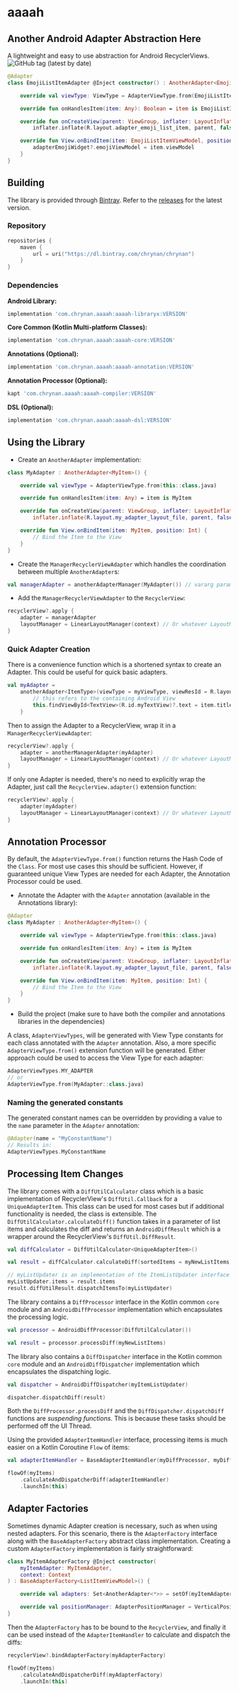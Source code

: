 # aaaah

## Another Android Adapter Abstraction Here

A lightweight and easy to use abstraction for Android RecyclerViews. <br>
<img alt="GitHub tag (latest by date)" src="https://img.shields.io/github/v/tag/chRyNaN/aaaah">

```kotlin
@Adapter
class EmojiListItemAdapter @Inject constructor() : AnotherAdapter<EmojiListItemViewModel>() {

    override val viewType: ViewType = AdapterViewType.from(EmojiListItemAdapter::class.java)

    override fun onHandlesItem(item: Any): Boolean = item is EmojiListItemViewModel

    override fun onCreateView(parent: ViewGroup, inflater: LayoutInflater, viewType: ViewType): View =
        inflater.inflate(R.layout.adapter_emoji_list_item, parent, false)

    override fun View.onBindItem(item: EmojiListItemViewModel, position: Int) {
        adapterEmojiWidget?.emojiViewModel = item.viewModel
    }
}
```

## Building

The library is provided through [Bintray](https://bintray.com/). Refer to
the [releases](https://github.com/chRyNaN/aaaah/releases) for the latest version.

### Repository

```kotlin
repositories {
    maven {
        url = uri("https://dl.bintray.com/chrynan/chrynan")
    }
}
```

### Dependencies

**Android Library:**

```groovy
implementation 'com.chrynan.aaaah:aaaah-libraryx:VERSION'
```

**Core Common (Kotlin Multi-platform Classes):**

```groovy
implementation 'com.chrynan.aaaah:aaaah-core:VERSION'
```

**Annotations (Optional):**

```groovy
implementation 'com.chrynan.aaaah:aaaah-annotation:VERSION'
```

**Annotation Processor (Optional):**

```groovy
kapt 'com.chrynan.aaaah:aaaah-compiler:VERSION'
```

**DSL (Optional):**

```groovy
implementation 'com.chrynan.aaaah:aaaah-dsl:VERSION'
```

## Using the Library

* Create an `AnotherAdapter` implementation:

```kotlin
class MyAdapter : AnotherAdapter<MyItem>() {

    override val viewType = AdapterViewType.from(this::class.java)

    override fun onHandlesItem(item: Any) = item is MyItem

    override fun onCreateView(parent: ViewGroup, inflater: LayoutInflater, viewType: ViewType): View =
        inflater.inflate(R.layout.my_adapter_layout_file, parent, false)

    override fun View.onBindItem(item: MyItem, position: Int) {
        // Bind the Item to the View
    }
}
```

* Create the `ManagerRecyclerViewAdapter` which handles the coordination between multiple `AnotherAdapter`s:

```kotlin
val managerAdapter = anotherAdapterManager(MyAdapter()) // vararg parameters
```

* Add the `ManagerRecyclerViewAdapter` to the `RecyclerView`:

```kotlin
recyclerView?.apply {
    adapter = managerAdapter
    layoutManager = LinearLayoutManager(context) // Or whatever LayoutManager needed
}
```

### Quick Adapter Creation

There is a convenience function which is a shortened syntax to create an Adapter. This could be useful for quick basic
adapters.

```kotlin
val myAdapter =
    anotherAdapter<ItemType>(viewType = myViewType, viewResId = R.layout.my_adapter_layout) { item, position ->
        // this refers to the containing Android View
        this.findViewById<TextView>(R.id.myTextView)?.text = item.title
    }
```

Then to assign the Adapter to a RecyclerView, wrap it in a `ManagerRecyclerViewAdapter`:

```kotlin
recyclerView?.apply {
    adapter = anotherManagerAdapter(myAdapter)
    layoutManager = LinearLayoutManager(context) // Or whatever LayoutManager needed
}
```

If only one Adapter is needed, there's no need to explicitly wrap the Adapter, just call the `RecyclerView.adapter()`
extension function:

```kotlin
recyclerView?.apply {
    adapter(myAdapter)
    layoutManager = LinearLayoutManager(context) // Or whatever LayoutManager needed
}
```

## Annotation Processor

By default, the `AdapterViewType.from()` function returns the Hash Code of the `Class`. For most use cases this should
be sufficient. However, if guaranteed unique View Types are needed for each Adapter, the Annotation Processor could be
used.

* Annotate the Adapter with the `Adapter` annotation (available in the Annotations library):

```kotlin
@Adapter
class MyAdapter : AnotherAdapter<MyItem>() {

    override val viewType = AdapterViewType.from(this::class.java)

    override fun onHandlesItem(item: Any) = item is MyItem

    override fun onCreateView(parent: ViewGroup, inflater: LayoutInflater, viewType: ViewType): View =
        inflater.inflate(R.layout.my_adapter_layout_file, parent, false)

    override fun View.onBindItem(item: MyItem, position: Int) {
        // Bind the Item to the View
    }
}
```

* Build the project (make sure to have both the compiler and annotations libraries in the dependencies)

A class, `AdapterViewTypes`, will be generated with View Type constants for each class annotated with the `Adapter`
annotation. Also, a more specific `AdapterViewType.from()` extension function will be generated. Either approach could
be used to access the View Type for each adapter:

```kotlin
AdapterViewTypes.MY_ADAPTER
// or
AdapterViewType.from(MyAdapter::class.java)
```

### Naming the generated constants

The generated constant names can be overridden by providing a value to the `name` parameter in the `Adapter` annotation:

```kotlin
@Adapter(name = "MyConstantName")
// Results in:
AdapterViewTypes.MyConstantName
```

## Processing Item Changes

The library comes with a `DiffUtilCalculator` class which is a basic implementation of
RecyclerView's `DiffUtil.Callback` for a `UniqueAdapterItem`. This class can be used for most cases but if additional
functionality is needed, the class is extensible. The `DiffUtilCalculator.calculateDiff()` function takes in a parameter
of list items and calculates the diff and returns an `AndroidDiffResult` which is a wrapper around the
RecyclerView's `DiffUtil.DiffResult`.

```kotlin
val diffCalculator = DiffUtilCalculator<UniqueAdapterItem>()

val result = diffCalculator.calculateDiff(sortedItems = myNewListItems)

// myListUpdater is an implementation of the ItemListUpdater interface
myListUpdater.items = result.items
result.diffUtilResult.dispatchItemsTo(myListUpdater)
```

The library contains a `DiffProcessor` interface in the Kotlin common `core` module and an `AndroidDiffProcessor`
implementation which encapsulates the processing logic.

```kotlin
val processor = AndroidDiffProcessor(DiffUtilCalculator())

val result = processor.processDiff(myNewListItems)
```

The library also contains a `DiffDispatcher` interface in the Kotlin common `core` module and an `AndroidDiffDispatcher`
implementation which encapsulates the dispatching logic.

```kotlin
val dispatcher = AndroidDiffDispatcher(myItemListUpdater)

dispatcher.dispatchDiff(result)
```

Both the `DiffProcessor.processDiff` and the `DiffDispatcher.dispatchDiff` functions are *suspending functions*. This is
because these tasks should be performed off the UI Thread.

Using the provided `AdapterItemHandler` interface, processing items is much easier on a Kotlin Coroutine `Flow` of
items:

```kotlin
val adapterItemHandler = BaseAdapterItemHandler(myDiffProcessor, myDiffDispatcher)

flowOf(myItems)
    .calculateAndDispatcherDiff(adapterItemHandler)
    .launchIn(this)
```

## Adapter Factories

Sometimes dynamic Adapter creation is necessary, such as when using nested adapters. For this scenario, there is
the `AdapterFactory` interface along with the `BaseAdapterFactory` abstract class implementation. Creating a
custom `AdapterFactory` implementation is fairly straightforward:

```kotlin
class MyItemAdapterFactory @Inject constructor(
    myItemAdapter: MyItemAdapter,
    context: Context
) : BaseAdapterFactory<ListItemViewModel>() {

    override val adapters: Set<AnotherAdapter<*>> = setOf(myItemAdapter)

    override val positionManager: AdapterPositionManager = VerticalPositionManager(context)
}
```

Then the `AdapterFactory` has to be bound to the `RecyclerView`, and finally it can be used instead of
the `AdapterItemHandler` to calculate and dispatch the diffs:

```kotlin
recyclerView?.bindAdapterFactory(myAdapterFactory)

flowOf(myItems)
    .calculateAndDispatcherDiff(myAdapterFactory)
    .launchIn(this)
```
